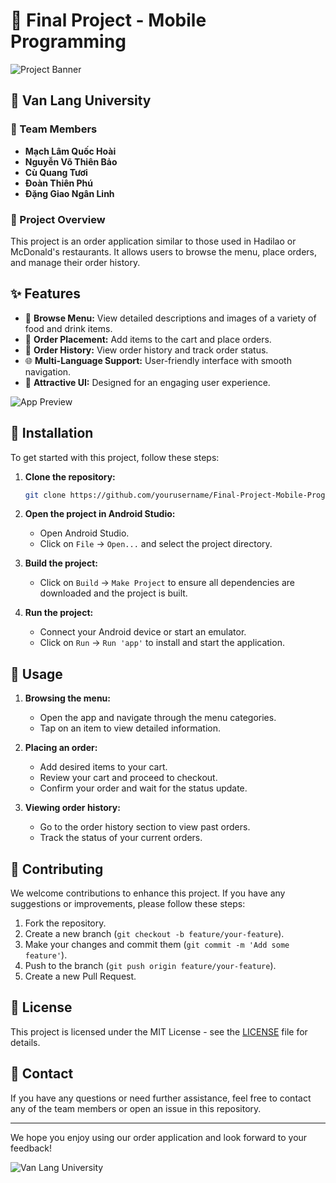 # 📱 Final Project - Mobile Programming

![Project Banner]([https://example.com/your-project-banner.png](README%20images/icon-1971128_1280.png))

## 🏫 Van Lang University

### 👥 Team Members
- **Mạch Lâm Quốc Hoài**
- **Nguyễn Võ Thiên Bảo**
- **Cù Quang Tươi**
- **Đoàn Thiên Phú**
- **Đặng Giao Ngân Linh**

### 📖 Project Overview
This project is an order application similar to those used in Hadilao or McDonald's restaurants. It allows users to browse the menu, place orders, and manage their order history.

## ✨ Features
- 🥗 **Browse Menu:** View detailed descriptions and images of a variety of food and drink items.
- 🛒 **Order Placement:** Add items to the cart and place orders.
- 📜 **Order History:** View order history and track order status.
- 🌐 **Multi-Language Support:** User-friendly interface with smooth navigation.
- 🎨 **Attractive UI:** Designed for an engaging user experience.

![App Preview](https://example.com/app-preview.png)

## 🚀 Installation
To get started with this project, follow these steps:

1. **Clone the repository:**
    ```sh
    git clone https://github.com/yourusername/Final-Project-Mobile-Programming.git
    ```

2. **Open the project in Android Studio:**
    - Open Android Studio.
    - Click on `File` -> `Open...` and select the project directory.

3. **Build the project:**
    - Click on `Build` -> `Make Project` to ensure all dependencies are downloaded and the project is built.

4. **Run the project:**
    - Connect your Android device or start an emulator.
    - Click on `Run` -> `Run 'app'` to install and start the application.

## 📱 Usage
1. **Browsing the menu:**
    - Open the app and navigate through the menu categories.
    - Tap on an item to view detailed information.

2. **Placing an order:**
    - Add desired items to your cart.
    - Review your cart and proceed to checkout.
    - Confirm your order and wait for the status update.

3. **Viewing order history:**
    - Go to the order history section to view past orders.
    - Track the status of your current orders.

## 🤝 Contributing
We welcome contributions to enhance this project. If you have any suggestions or improvements, please follow these steps:

1. Fork the repository.
2. Create a new branch (`git checkout -b feature/your-feature`).
3. Make your changes and commit them (`git commit -m 'Add some feature'`).
4. Push to the branch (`git push origin feature/your-feature`).
5. Create a new Pull Request.

## 📄 License
This project is licensed under the MIT License - see the [LICENSE](LICENSE) file for details.

## 📧 Contact
If you have any questions or need further assistance, feel free to contact any of the team members or open an issue in this repository.

---

We hope you enjoy using our order application and look forward to your feedback!

![Van Lang University]([https://example.com/university-logo.png](README%20images/logo-van-lang-896x1024-1.png))
